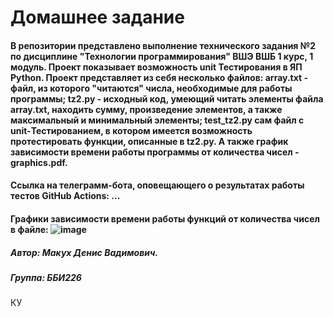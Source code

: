 #                                                                           Домашнее задание
####   В репозитории представлено выполнение технического задания №2 по дисциплине "Технологии программирования" ВШЭ ВШБ 1 курс, 1 модуль. Проект показывает возможность unit Тестирования в ЯП Python. Проект представляет из себя несколько файлов: array.txt - файл, из которого "читаются" числа, необходимые для работы программы; tz2.py - исходный код, умеющий читать элементы файла array.txt, находить сумму, произведение элементов, а также максимальный и минимальный элементы; test_tz2.py сам файл с unit-Тестированием, в котором имеется возможность протестировать функции, описанные в  tz2.py. А также график зависимости времени работы программы от количества чисел - graphics.pdf.

#### Ссылка на телеграмм-бота, оповещающего о результатах работы тестов GitHub Actions: ...
#### Графики зависимости времени работы функций от количества чисел в файле: ![image](https://user-images.githubusercontent.com/114257585/194711279-b72b4905-e133-4573-a042-157251134415.png)
##### Автор: Макух Денис Вадимович.
##### Группа: ББИ226
КУ
